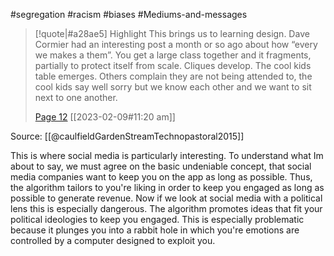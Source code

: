#segregation #racism #biases #Mediums-and-messages 
> [!quote|#a28ae5] Highlight
> This brings us to learning design. Dave Cormier had an interesting post a month or so ago about how “every we makes a them”. You get a large class together and it fragments, partially to protect itself from scale. Cliques develop. The cool kids table emerges. Others complain they are not being attended to, the cool kids say well sorry but we know each other and we want to sit next to one another.
>
> [Page 12](zotero://open-pdf/library/items/YF66NDCA?page=12) [[2023-02-09#11:20 am]]

Source: [[@caulfieldGardenStreamTechnopastoral2015]]

This is where social media is particularly interesting. To understand what Im about to say, we must agree on the basic undeniable concept, that social media companies want to keep you on the app as long as possible. Thus, the algorithm tailors to you're liking in order to keep you engaged as long as possible to generate revenue. Now if we look at social media with a political lens this is especially dangerous. The algorithm promotes ideas that fit your political ideologies to keep you engaged. This is especially problematic because it plunges you into a rabbit hole in which you're emotions are controlled by a computer designed to exploit you.
